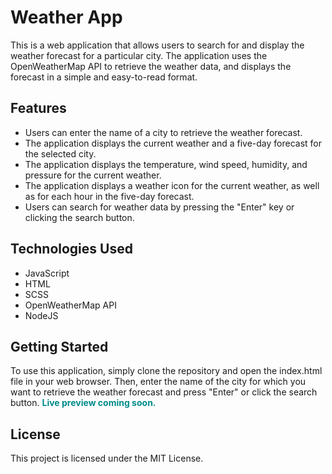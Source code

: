 # Weather App

This is a web application that allows users to search for and display the weather forecast for a particular city. The application uses the OpenWeatherMap API to retrieve the weather data, and displays the forecast in a simple and easy-to-read format.

## Features

<ul> 
<li>Users can enter the name of a city to retrieve the weather forecast. </li>
<li>The application displays the current weather and a five-day forecast for the selected city. </li>
<li>The application displays the temperature, wind speed, humidity, and pressure for the current weather. </li>
<li>The application displays a weather icon for the current weather, as well as for each hour in the five-day forecast. </li>
<li>Users can search for weather data by pressing the "Enter" key or clicking the search button. </li>
</ul>

## Technologies Used

<ul> 
<li>JavaScript</li>
<li>HTML</li>
<li>SCSS</li>
<li>OpenWeatherMap API</li>
<li>NodeJS</li>
</ul>

## Getting Started

To use this application, simply clone the repository and open the index.html file in your web browser. Then, enter the name of the city for which you want to retrieve the weather forecast and press "Enter" or click the search button. <b><font color="darkcyan">Live preview coming soon.</font></b>

## License

This project is licensed under the MIT License.
